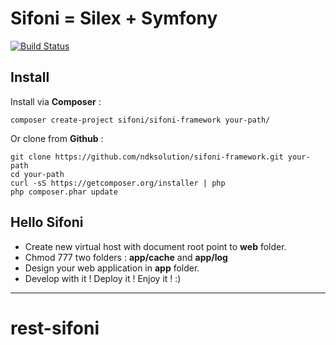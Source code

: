 # Sifoni = Silex + Symfony

[![Build Status](https://travis-ci.org/ndksolution/sifoni-framework.svg?branch=master)](https://travis-ci.org/ndksolution/sifoni-framework)

## Install
Install via **Composer** :
```
composer create-project sifoni/sifoni-framework your-path/
```

Or clone from **Github** :
```
git clone https://github.com/ndksolution/sifoni-framework.git your-path
cd your-path
curl -sS https://getcomposer.org/installer | php
php composer.phar update
```

## Hello Sifoni
- Create new virtual host with document root point to **web** folder.
- Chmod 777 two folders : **app/cache** and **app/log**
- Design your web application in **app** folder.
- Develop with it ! Deploy it ! Enjoy it ! :)

-------------------------------
# rest-sifoni
